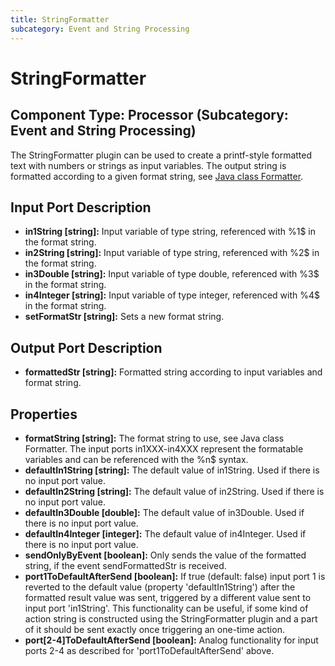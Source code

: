 ```yaml
---
title: StringFormatter
subcategory: Event and String Processing
---
```


# StringFormatter

## Component Type: Processor (Subcategory: Event and String Processing)

The StringFormatter plugin can be used to create a printf-style formatted text with numbers or strings as input variables. The output string is formatted according to a given format string, see [Java class Formatter][1].

## Input Port Description

- **in1String \[string\]:** Input variable of type string, referenced with %1\$ in the format string.
- **in2String \[string\]:** Input variable of type string, referenced with %2\$ in the format string.
- **in3Double \[string\]:** Input variable of type double, referenced with %3\$ in the format string.
- **in4Integer \[string\]:** Input variable of type integer, referenced with %4\$ in the format string.
- **setFormatStr \[string\]:** Sets a new format string.

## Output Port Description

- **formattedStr \[string\]:** Formatted string according to input variables and format string.

## Properties

- **formatString \[string\]:** The format string to use, see Java class Formatter. The input ports in1XXX-in4XXX represent the formatable variables and can be referenced with the %n\$ syntax.
- **defaultIn1String \[string\]:** The default value of in1String. Used if there is no input port value.
- **defaultIn2String \[string\]:** The default value of in2String. Used if there is no input port value.
- **defaultIn3Double \[double\]:** The default value of in3Double. Used if there is no input port value.
- **defaultIn4Integer \[integer\]:** The default value of in4Integer. Used if there is no input port value.
- **sendOnlyByEvent \[boolean\]:** Only sends the value of the formatted string, if the event sendFormattedStr is received.
- **port1ToDefaultAfterSend \[boolean\]:** If true (default: false) input port 1 is reverted to the default value (property 'defaultIn1String') after the formatted result value was sent, triggered by a different value sent to input port 'in1String'. This functionality can be useful, if some kind of action string is constructed using the StringFormatter plugin and a part of it should be sent exactly once triggering an one-time action.
- **port\[2-4\]ToDefaultAfterSend \[boolean\]:** Analog functionality for input ports 2-4 as described for 'port1ToDefaultAfterSend' above.

[1]: https://docs.oracle.com/javase/7/docs/api/java/util/Formatter.html
